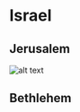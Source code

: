 # Israel


## Jerusalem

![alt text](https://www.touristisrael.com/wp-content/uploads/78133130_2724833184205773_9167498876020588544_n-9.jpg)

## Bethlehem

